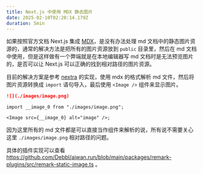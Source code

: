 ```yaml
---
title: Next.js 中使用 MDX 静态图片
date: 2025-02-10T02:20:14.179Z
duration: 5min
---
```


如果按照官方文档 Next.js 集成 [MDX](https://nextjs.org/docs/pages/building-your-application/configuring/mdx)，是没有办法处理 md 文档中的静态图片资源的，通常的解决方法是把所有的图片资源放到 `public` 目录里，然后在 md 文档中使用，但是这样做有一个弊端就是在本地编辑器写 md 文档时是无法预览图片的，是否可以让 Next.js 可以正确的找到相对路径的图片资源。

目前的解决方案是参考 [nextra](https://github.com/shuding/nextra) 的实现，使用 mdx 的格式解析 md 文件，然后将图片资源转换成 `import` 语句导入，最后使用 `<Image />` 组件来显示图片。

```md
![](./images/image.png)
```

```tsx
import __image_0 from "./images/image.png";

<Image src={__image_0} alt="image" />;
```

因为这里所有的 md 文件都是可以直接当作组件来解析的说，所有说不需要关心这里 `./images/image.png` 相对路径的问题。

具体的插件实现可以查看 https://github.com/Debbl/aiwan.run/blob/main/packages/remark-plugins/src/remark-static-image.ts 。
